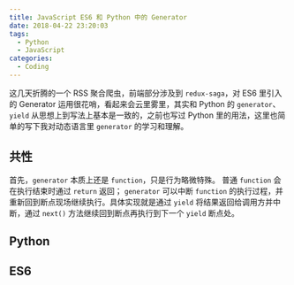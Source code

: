 ```yaml
---
title: JavaScript ES6 和 Python 中的 Generator
date: 2018-04-22 23:20:03
tags:
  - Python
  - JavaScript
categories:
  - Coding
---
```


这几天折腾的一个 RSS 聚合爬虫，前端部分涉及到 `redux-saga`，对 ES6 里引入的 Generator 运用很花哨，看起来会云里雾里，其实和 Python 的 `generator`、`yield` 从思想上到写法上基本是一致的，之前也写过 Python 里的用法，这里也简单的写下我对动态语言里 `generator` 的学习和理解。

<!-- more -->

## 共性
首先，`generator` 本质上还是 `function`，只是行为略微特殊。
普通 `function` 会在执行结束时通过 `return` 返回；
`generator` 可以中断 `function` 的执行过程，并重新回到断点现场继续执行。具体实现就是通过 `yield` 将结果返回给调用方并中断，通过 `next()` 方法继续回到断点再执行到下一个 `yield` 断点处。

## Python

## ES6
